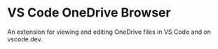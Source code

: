 # VS Code OneDrive Browser

An extension for viewing and editing OneDrive files in VS Code and on
vscode.dev.
